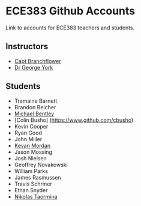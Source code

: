 # ECE383 Github Accounts

Link to accounts for ECE383 teachers and students.

## Instructors

- [Capt Branchflower](https://www.github.com/toddbranch)
- [Dr George York](https://www.github.com/GeorgeYork)

## Students

- Tramaine Barnett
- Brandon Belcher
- [Michael Bentley](https://www.github.com/micfloy)
- [Colin Busho] (https://www.github.com/cbusho)
- Kevin Cooper
- Ryan Good
- John Miller
- [Kevan Mordan](https://www.github.com/KingPuffin)
- Jason Mossing
- Josh Nielsen
- Geoffrey Novakowski
- William Parks
- James Rasmussen
- Travis Schriner
- Ethan Snyder
- [Nikolas Taormina](https://www.github.com/ntaormina)
